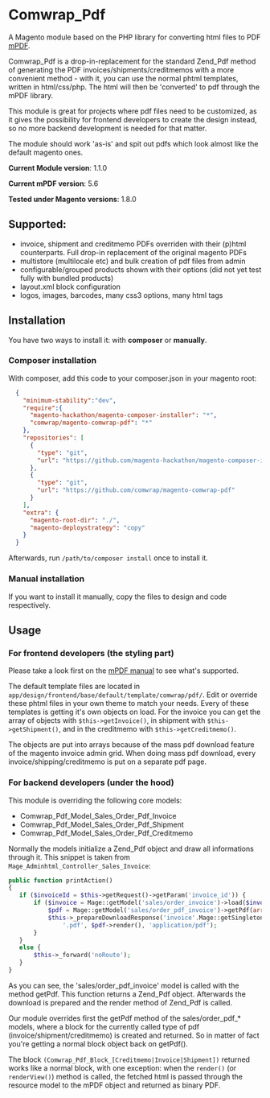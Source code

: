 Comwrap_Pdf
===========

A Magento module based on the PHP library for converting html files to PDF [mPDF](http://www.mpdf1.com/mpdf/index.php).

Comwrap_Pdf is a drop-in-replacement for the standard Zend_Pdf method of generating the PDF invoices/shipments/creditmemos with a more convenient method - with it, you can use the normal phtml templates, written in html/css/php. The html will then be 'converted' to pdf through the mPDF library.

This module is great for projects where pdf files need to be customized, as it gives the possibility for frontend developers to create the design instead, so no more backend development is needed for that matter.


The module should work 'as-is' and spit out pdfs which look almost like the default magento ones. 

**Current Module version**: 1.1.0

**Current mPDF version**: 5.6

**Tested under Magento versions**: 1.8.0


## Supported:
  * invoice, shipment and creditmemo PDFs overriden with their (p)html counterparts. Full drop-in replacement of the original magento PDFs
  * multistore (multilocale etc) and bulk creation of pdf files from admin
  * configurable/grouped products shown with their options (did not yet test fully with bundled products)
  * layout.xml block configuration
  * logos, images, barcodes, many css3 options, many html tags


## Installation

You have two ways to install it: with **composer** or **manually**.

### Composer installation

With composer, add this code to your composer.json in your magento root:

```json
  {
    "minimum-stability":"dev",
    "require":{
      "magento-hackathon/magento-composer-installer": "*",
      "comwrap/magento-comwrap-pdf": "*"
    },
    "repositories": [
      {
        "type": "git",
        "url": "https://github.com/magento-hackathon/magento-composer-installer"
      },
      {
        "type": "git",
        "url": "https://github.com/comwrap/magento-comwrap-pdf"
      }
    ],
    "extra": {
      "magento-root-dir": "./",
      "magento-deploystrategy": "copy"
    }
  }
```
Afterwards, run ``/path/to/composer install`` once to install it.

### Manual installation

If you want to install it manually, copy the files to design and code respectively.

## Usage

### For frontend developers (the styling part)

Please take a look first on the [mPDF manual](http://mpdf1.com/manual/index.php) to see what's supported.

The default template files are located in ``app/design/frontend/base/default/template/comwrap/pdf/``. Edit or override these phtml files in your own theme to match your needs. Every of these templates is getting it's own objects on load. For the invoice you can get the array of objects with ``$this->getInvoice()``, in shipment with ``$this->getShipment()``, and in the creditmemo with ``$this->getCreditmemo()``.

The objects are put into arrays because of the mass pdf download feature of the magento invoice admin grid. When doing mass pdf download, every invoice/shipping/creditmemo is put on a separate pdf page.


### For backend developers (under the hood)

This module is overriding the following core models:

* Comwrap_Pdf_Model_Sales_Order_Pdf_Invoice
* Comwrap_Pdf_Model_Sales_Order_Pdf_Shipment
* Comwrap_Pdf_Model_Sales_Order_Pdf_Creditmemo


Normally the models initialize a Zend_Pdf object and draw all informations through it. This snippet is taken from ``Mage_Adminhtml_Controller_Sales_Invoice``:
```php
public function printAction()
{
   if ($invoiceId = $this->getRequest()->getParam('invoice_id')) {
       if ($invoice = Mage::getModel('sales/order_invoice')->load($invoiceId)) {
           $pdf = Mage::getModel('sales/order_pdf_invoice')->getPdf(array($invoice));
           $this->_prepareDownloadResponse('invoice'.Mage::getSingleton('core/date')->date('Y-m-d_H-i-s').
               '.pdf', $pdf->render(), 'application/pdf');
       }
   }
   else {
       $this->_forward('noRoute');
   }
}
```

As you can see, the 'sales/order_pdf_invoice' model is called with the method getPdf. This function returns a Zend_Pdf object. Afterwards the download is prepared and the render method of Zend_Pdf is called.

Our module overrides first the getPdf method of the sales/order_pdf_* models, where a block for the currently called type of pdf (invoice/shipment/creditmemo) is created and returned. So in matter of fact you're getting a normal block object back on getPdf().

The block ``(Comwrap_Pdf_Block_[Creditmemo|Invoice|Shipment])`` returned works like a normal block, with one exception: when the ``render()`` (or ``renderView()``) method is called, the fetched html is passed through the resource model to the mPDF object and returned as binary PDF.



